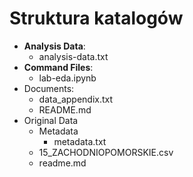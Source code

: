 # Struktura katalogów

- **Analysis Data**:
  - analysis-data.txt
- **Command Files**:
  - lab-eda.ipynb  
- Documents:
  - data_appendix.txt
  - README.md
- Original Data
  - Metadata
    - metadata.txt
  - 15_ZACHODNIOPOMORSKIE.csv
  - readme.md